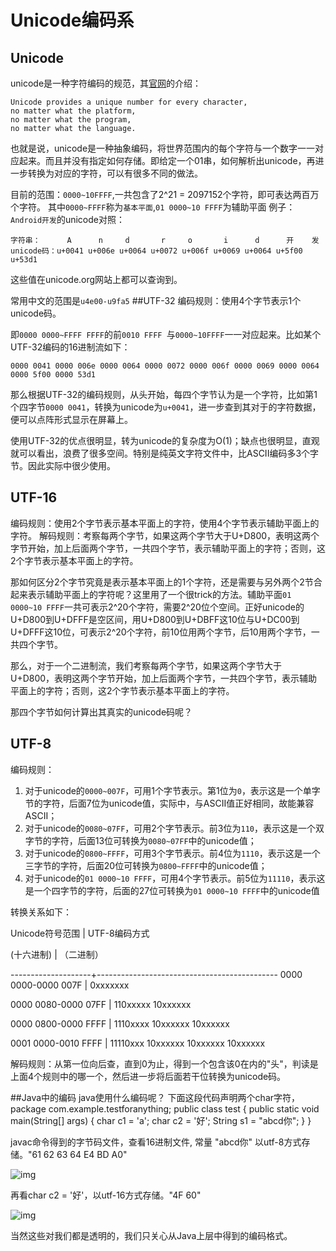 # Unicode编码系
## Unicode
unicode是一种字符编码的规范，其[官网](http://www.unicode.org/ )的介绍：

	Unicode provides a unique number for every character,
	no matter what the platform,
	no matter what the program,
	no matter what the language.

也就是说，unicode是一种抽象编码，将世界范围内的每个字符与一个数字一一对应起来。而且并没有指定如何存储。即给定一个01串，如何解析出unicode，再进一步转换为对应的字符，可以有很多不同的做法。

目前的范围：`0000~10FFFF`,一共包含了2^21 = 2097152个字符，即可表达两百万个字符。
其中`0000~FFFF`称为`基本平面`,`01 0000~10 FFFF`为辅助平面
例子：`Android开发`的unicode对照：

	字符串：      A      n     d       r     o       i      d      开    发 
	unicode码：u+0041 u+006e u+0064 u+0072 u+006f u+0069 u+0064 u+5f00 u+53d1

这些值在unicode.org网站上都可以查询到。

常用中文的范围是`u4e00-u9fa5`
##UTF-32
编码规则：使用4个字节表示1个unicode码。

即`0000 0000~FFFF FFFF`的前`0010 FFFF `与`0000~10FFFF`一一对应起来。比如某个UTF-32编码的16进制流如下：

	0000 0041 0000 006e 0000 0064 0000 0072 0000 006f 0000 0069 0000 0064 0000 5f00 0000 53d1

那么根据UTF-32的编码规则，从头开始，每四个字节认为是一个字符，比如第1个四字节`0000 0041`，转换为unicode为`u+0041`，进一步查到其对于的字符数据，便可以点阵形式显示在屏幕上。

使用UTF-32的优点很明显，转为unicode的复杂度为O(1)；缺点也很明显，直观就可以看出，浪费了很多空间。特别是纯英文字符文件中，比ASCII编码多3个字节。因此实际中很少使用。

## UTF-16
编码规则：使用2个字节表示基本平面上的字符，使用4个字节表示辅助平面上的字符。
解码规则：考察每两个字节，如果这两个字节大于U+D800，表明这两个字节开始，加上后面两个字节，一共四个字节，表示辅助平面上的字符；否则，这2个字节表示基本平面上的字符。

那如何区分2个字节究竟是表示基本平面上的1个字符，还是需要与另外两个2节合起来表示辅助平面上的字符呢？这里用了一个很trick的方法。辅助平面`01 0000~10 FFFF`一共可表示2^20个字符，需要2^20位个空间。正好unicode的U+D800到U+DFFF是空区间，用U+D800到U+DBFF这10位与U+DC00到U+DFFF这10位，可表示2^20个字符，前10位用两个字节，后10用两个字节，一共四个字节。

那么，对于一个二进制流，我们考察每两个字节，如果这两个字节大于U+D800，表明这两个字节开始，加上后面两个字节，一共四个字节，表示辅助平面上的字符；否则，这2个字节表示基本平面上的字符。

那四个字节如何计算出其真实的unicode码呢？

## UTF-8
编码规则：

1. 对于unicode的`0000~007F`，可用1个字节表示。第1位为`0`，表示这是一个单字节的字符，后面7位为unicode值，实际中，与ASCII值正好相同，故能兼容ASCII；
2. 对于unicode的`0080~07FF`，可用2个字节表示。前3位为`110`，表示这是一个双字节的字符，后面13位可转换为`0080~07FF`中的unicode值；
3. 对于unicode的`0800~FFFF`，可用3个字节表示。前4位为`1110`，表示这是一个三字节的字符，后面20位可转换为`0800~FFFF`中的unicode值；
4. 对于unicode的`01 0000~10 FFFF`，可用4个字节表示。前5位为`11110`，表示这是一个四字节的字符，后面的27位可转换为`01 0000~10 FFFF`中的unicode值

转换关系如下：


Unicode符号范围      | UTF-8编码方式

(十六进制)           | （二进制）

--------------------+---------------------------------------------
0000 0000-0000 007F | 0xxxxxxx

0000 0080-0000 07FF | 110xxxxx 10xxxxxx

0000 0800-0000 FFFF | 1110xxxx 10xxxxxx 10xxxxxx

0001 0000-0010 FFFF | 11110xxx 10xxxxxx 10xxxxxx 10xxxxxx


解码规则：从第一位向后查，直到0为止，得到一个包含该0在内的"头"，判读是上面4个规则中的哪一个，然后进一步将后面若干位转换为unicode码。

##Java中的编码
java使用什么编码呢？
下面这段代码声明两个char字符，
    package com.example.testforanything;
    public class test {
      public static void main(String[] args) {
          char c1 = 'a';
          char c2 = '好';
          String s1 = "abcd你";
      }
     }

javac命令得到的字节码文件，查看16进制文件, 常量 "abcd你" 以utf-8方式存储。"61 62 63 64 E4 BD A0"


![img](http://10.1.0.11/wanqiangxin/knowledge/raw/master/hex-javaclass.bmp)


再看char c2 = '好'，以utf-16方式存储。"4F 60"


![img](http://10.1.0.11/wanqiangxin/knowledge/raw/master/hex-javaclass.bmp)

当然这些对我们都是透明的，我们只关心从Java上层中得到的编码格式。






 


